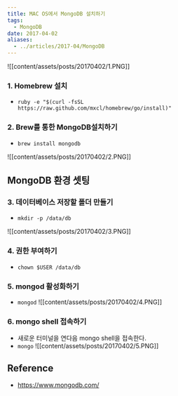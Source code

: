 ```yaml
---
title: MAC OS에서 MongoDB 설치하기
tags:
  - MongoDB
date: 2017-04-02
aliases: 
  - ../articles/2017-04/MongoDB
---
```


![[content/assets/posts/20170402/1.PNG]]

### 1. Homebrew 설치
- `ruby -e "$(curl -fsSL https://raw.github.com/mxcl/homebrew/go/install)"`

### 2. Brew를 통한 MongoDB설치하기
- `brew install mongodb`

![[content/assets/posts/20170402/2.PNG]]

## MongoDB 환경 셋팅
### 3. 데이터베이스 저장할 폴더 만들기
- `mkdir -p /data/db`

![[content/assets/posts/20170402/3.PNG]]

### 4. 권한 부여하기
- `chown $USER /data/db`

### 5. mongod 활성화하기
- `mongod`
![[content/assets/posts/20170402/4.PNG]]

### 6. mongo shell 접속하기
- 새로운 터미널을 연다음 mongo shell을 접속한다.
- `mongo`
![[content/assets/posts/20170402/5.PNG]]

## Reference
- <https://www.mongodb.com/>

